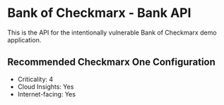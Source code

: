 # Bank of Checkmarx - Bank API

This is the API for the intentionally vulnerable Bank of Checkmarx demo application.

## Recommended Checkmarx One Configuration
- Criticality: 4
- Cloud Insights: Yes
- Internet-facing: Yes
